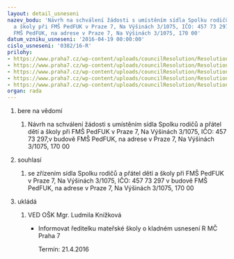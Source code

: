 ```yaml
---
layout: detail_usneseni
nazev_bodu: 'Návrh na schválení žádosti s umístěním sídla Spolku rodičů a přátel dětí
  a školy při FMŠ PedFUK v Praze 7, Na Výšinách 3/1075, IČO: 457 73 297, v budově
  FMŠ PedFUK, na adrese v Praze 7, Na Výšinách 3/1075, 170 00'
datum_vzniku_usneseni: '2016-04-19 00:00:00'
cislo_usneseni: '0382/16-R'
prilohy:
- https://www.praha7.cz/wp-content/uploads/councilResolution/Resolutions/27583/export/DuvodovazpravaumistenispolkuVysiny~47341.doc
- https://www.praha7.cz/wp-content/uploads/councilResolution/Resolutions/27583/export/c2Zadost_souhlas_FMS_Vysiny_SidloSpolku~47340.pdf
- https://www.praha7.cz/wp-content/uploads/councilResolution/Resolutions/27583/export/c3Zadost_FMS_Vysiny_SidloSpolku~47339.pdf
- https://www.praha7.cz/wp-content/uploads/councilResolution/Resolutions/27583/export/vypisOR~47338.pdf
- https://www.praha7.cz/wp-content/uploads/councilResolution/Resolutions/27583/export/export~299582.pdf
organ: rada
---
```

<ol class="urzList_view" id="urzList">
<li class="urzClass1" id=""><span name="1">bere na vědomí</span> 
<ol class="urzOlClass">
<li class="urzClass2" style="TEXT-ALIGN: left" id=""><span><p>Návrh na schválení žádosti s umístěním sídla Spolku rodičů a přátel dětí a školy při FMŠ PedFUK v Praze 7, Na Výšinách 3/1075, IČO: 457 73 297,v budově FMŠ PedFUK, na adrese v Praze 7, Na Výšinách 3/1075, 170 00</p></span></li></ol></li>
<li class="urzClass1" id=""><span name="26">souhlasí</span> 
<ol class="urzOlClass">
<li class="urzClass2" style="TEXT-ALIGN: left" id=""><span><p>se zřízením sídla Spolku rodičů a přátel dětí a školy při FMŠ PedFUK v Praze 7, Na Výšinách 3/1075, IČO: 457 73 297 v budově FMŠ PedFUK, na adrese v Praze 7, Na Výšinách 3/1075, 170 00</p></span></li></ol></li><li class="urzClass1" id="urzUkoly"><span name="1">ukládá</span><ol class="urzOlClass"><li class="urzClass2"><span><p>VED OŠK Mgr. Ludmila Knížková</p></span><ul class="urzUlClass"><li class="urzClass3"><span><p>Informovat ředitelku mateřské školy o kladném usnesení R MČ Praha 7</p></span><span class="urzUkolTermin">  Termín:&nbsp;21.4.2016</span></li></ul></li></ol></li>
</ol>